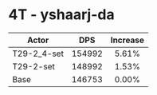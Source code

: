 # 4T - yshaarj-da
| Actor | DPS | Increase |
|---|:---:|:---:|
|T29-2_4-set|154992|5.61%|
|T29-2-set|148992|1.53%|
|Base|146753|0.00%|
